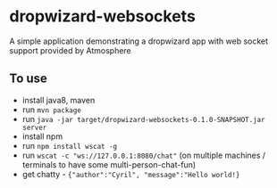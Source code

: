 # dropwizard-websockets

A simple application demonstrating a dropwizard app with web socket support provided by Atmosphere

## To use

* install java8, maven
* run `mvn package`
* run `java -jar target/dropwizard-websockets-0.1.0-SNAPSHOT.jar server`
* install npm
* run `npm install wscat -g`
* run `wscat -c "ws://127.0.0.1:8080/chat"` (on multiple machines / terminals to have some multi-person-chat-fun)
* get chatty - `{"author":"Cyril", "message":"Hello world!}`
